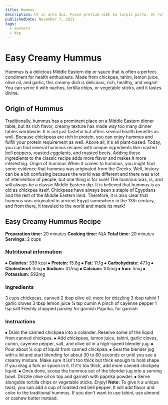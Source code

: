 ```yaml
---
title: Hummus
description: Ut in urna dui. Fusce pretium nibh eu turpis porta, et rutrum libero suscipit. Morbi viverra est erat, vel posuere.
publishedDate: November 7, 2021
tags:
  - eastern
  - dip
---
```


# Easy Creamy Hummus

Hummus is a delicious Middle Eastern dip or sauce that is often a perfect condiment for health enthusiasts. Made from chickpea, tahini, lemon juice, olive oil, and garlic, this creamy dish is delicious, rich, healthy, and vegan! You can serve it with nachos, tortilla chips, or vegetable sticks, and it tastes divine.

## Origin of Hummus

Traditionally, hummus has a prominent place on a Middle Eastern dinner table, but its rich flavor, creamy texture has made way too many dinner tables worldwide. It is not just tasteful but offers several health benefits as well. Because chickpeas are rich in protein, you can enjoy hummus and fulfill your protein requirement as well. Above all, it's all plant-based. Today, you can find several hummus recipes with unique ingredients like roasted bell peppers, roasted eggplants, and roasted beets. Adding these ingredients to the classic recipe adds more flavor and makes it more interesting.
Origin of hummus
When it comes to hummus, you might find some evidence that hummus was originated from the Greeks. Well, history can be a bit confusing because the world was different and there was a lot of intervention of people, but one thing is for sure! The hummus was, is, and will always be a classic Middle Eastern dip. It is believed that hummus is as old as chickpea itself. Chickpeas have always been a staple of Egyptians and the rest of the Middle Eastern land. Therefore, it is also clear that hummus was originated in ancient Egypt somewhere in the 13th century, and from there, it traveled to the world and made its mark!

## Easy Creamy Hummus Recipe

**Preparation time:** 20 minutes
**Cooking time:** N/A
**Total time:** 20 minutes
**Servings:** 2 cups

### Nutritional information

⦁ **Calories:** 339 kcal
⦁ **Protein:** 15.6g
⦁ **Fat:** 11.1g
⦁ **Carbohydrate:** 47.1g
⦁ **Cholesterol:** 0mg
⦁ **Sodium:** 317mg
⦁ **Calcium:** 105mg
⦁ **Iron:** 5mg
⦁ **Potassium:** 692mg

### Ingredients

3 cups chickpeas, canned
2 tbsp olive oil, more for drizzling
3 tbsp tahini
1 garlic cloves
3 tbsp lemon juice
¼ tsp cumin
A pinch of cayenne pepper
1 tsp salt
Freshly chopped parsley for garnish
Paprika, for garnish

### Instructions

⦁ Drain the canned chickpea into a colander. Reserve some of the liquid from canned chickpea.
⦁ Add chickpeas, lemon juice, tahini, garlic cloves, cumin, cayenne pepper, salt, and olive oil in a high-speed blender jug.
⦁ Pour about ¼ cup of liquid from canned chickpea.
⦁ Seal the blender jug with a lid and start blending for about 30 to 60 seconds or until you see a creamy mixture. Make sure it isn't too thick but thick enough to hold shape if you drag a fork or spoon in it. If it's too thick, add more canned chickpea liquid.
⦁ Once done, scoop the hummus out of the blender jug into a serving bowl. Drizzle olive oil on top and garnish with paprika powder.
⦁ Serve alongside tortilla chips or vegetable sticks. Enjoy!
**Note:** To give it a unique twist, you can add a cup of roasted red bell pepper. It will add flavor and color to the traditional hummus.
If you don't want to use tahini, use almond or cashew butter instead.
